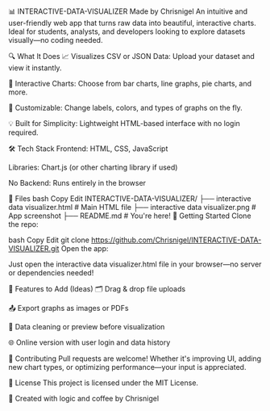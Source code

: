 📊 INTERACTIVE-DATA-VISUALIZER
Made by Chrisnigel
An intuitive and user-friendly web app that turns raw data into beautiful, interactive charts. Ideal for students, analysts, and developers looking to explore datasets visually—no coding needed.


🔍 What It Does
📈 Visualizes CSV or JSON Data: Upload your dataset and view it instantly.

🧠 Interactive Charts: Choose from bar charts, line graphs, pie charts, and more.

🔧 Customizable: Change labels, colors, and types of graphs on the fly.

💡 Built for Simplicity: Lightweight HTML-based interface with no login required.

🛠️ Tech Stack
Frontend: HTML, CSS, JavaScript

Libraries: Chart.js (or other charting library if used)

No Backend: Runs entirely in the browser

📁 Files
bash
Copy
Edit
INTERACTIVE-DATA-VISUALIZER/
├── interactive data visualizer.html   # Main HTML file
├── interactive data visualizer.png    # App screenshot
├── README.md                          # You're here!
🚀 Getting Started
Clone the repo:

bash
Copy
Edit
git clone https://github.com/Chrisnigel/INTERACTIVE-DATA-VISUALIZER.git
Open the app:

Just open the interactive data visualizer.html file in your browser—no server or dependencies needed!

🌟 Features to Add (Ideas)
🗂 Drag & drop file uploads

📤 Export graphs as images or PDFs

🧮 Data cleaning or preview before visualization

🌐 Online version with user login and data history

🙌 Contributing
Pull requests are welcome! Whether it's improving UI, adding new chart types, or optimizing performance—your input is appreciated.

📜 License
This project is licensed under the MIT License.

🧠 Created with logic and coffee by Chrisnigel
